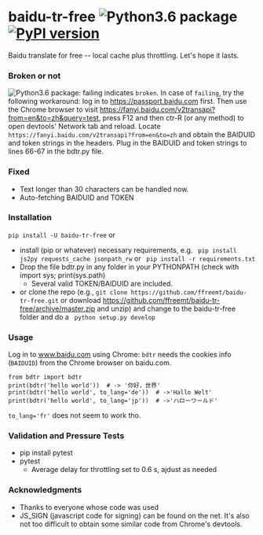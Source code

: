 # baidu-tr-free ![Python3.6 package](https://github.com/ffreemt/baidu-tr-free/workflows/Python3.6%20package/badge.svg)[![PyPI version](https://badge.fury.io/py/baidu-tr-free.svg)](https://badge.fury.io/py/baidu-tr-free)

Baidu translate for free -- local cache plus throttling. Let's hope it lasts.

### Broken or not
![Python3.6 package](https://github.com/ffreemt/baidu-tr-free/workflows/Python3.6%20package/badge.svg): failing indicates `broken`. In case of `failing`, try the following workaround: log in to https://passport.baidu.com first. Then use the Chrome browser to visit https://fanyi.baidu.com/v2transapi?from=en&to=zh&query=test, press F12 and then ctr-R (or any method) to open devtools' Network tab and reload. Locate `https://fanyi.baidu.com/v2transapi?from=en&to=zh` and obtain the BAIDUID and token strings in the headers. Plug in the BAIDUID and token strings to lines 66-67 in the bdtr.py file.

### Fixed
* Text longer than 30 characters can be handled now.
* Auto-fetching BAIDUID and TOKEN

### Installation
```pip install -U baidu-tr-free```
or
* install (pip or whatever) necessary requirements, e.g. ```
pip install js2py requests_cache jsonpath_rw``` or ```
pip install -r requirements.txt```
* Drop the file bdtr.py in any folder in your PYTHONPATH (check with import sys; print(sys.path)
  * Several valid TOKEN/BAIDUID are included.
* or clone the repo (e.g., ```git clone https://github.com/ffreemt/baidu-tr-free.git``` or download https://github.com/ffreemt/baidu-tr-free/archive/master.zip and unzip) and change to the baidu-tr-free folder and do a ```
python setup.py develop```

### Usage
Log in to www.baidu.com using Chrome: `bdtr` needs the cookies info (`BAIDUID`) from the Chrome browser on baidu.com.

```
from bdtr import bdtr
print(bdtr('hello world'))  # -> '你好，世界'
print(bdtr('hello world', to_lang='de'))  # ->'Hallo Welt'
print(bdtr('hello world', to_lang='jp'))  # ->'ハローワールド'
```
`to_lang='fr'` does not seem to work tho.

### Validation and Pressure Tests
* pip install pytest
* pytest
  * Average delay for throttling set to 0.6 s, ajdust as needed

### Acknowledgments

* Thanks to everyone whose code was used
* JS_SIGN (javascript code for signing) can be found on the net. It's also not too difficult to obtain some similar code from Chrome's devtools.
